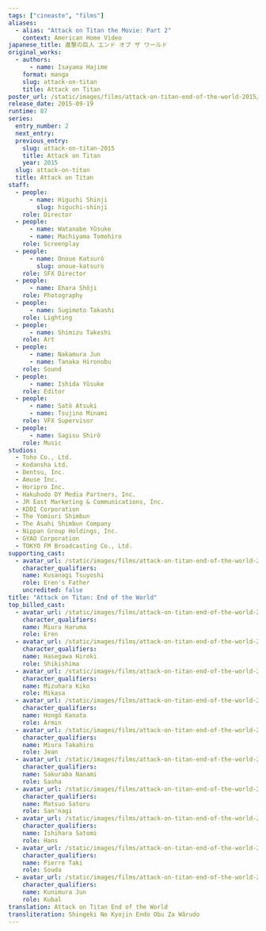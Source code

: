```yaml
---
tags: ["cineaste", "films"]
aliases:
  - alias: "Attack on Titan the Movie: Part 2"
    context: American Home Video
japanese_title: 進撃の巨人 エンド オブ ザ ワールド
original_works:
  - authors:
      - name: Isayama Hajime
    format: manga
    slug: attack-on-titan
    title: Attack on Titan
poster_url: /static/images/films/attack-on-titan-end-of-the-world-2015/posters/poster.jpg
release_date: 2015-09-19
runtime: 87
series:
  entry_number: 2
  next_entry:
  previous_entry:
    slug: attack-on-titan-2015
    title: Attack on Titan
    year: 2015
  slug: attack-on-titan
  title: Attack on Titan
staff:
  - people:
      - name: Higuchi Shinji
        slug: higuchi-shinji
    role: Director
  - people:
      - name: Watanabe Yûsuke
      - name: Machiyama Tomohiro
    role: Screenplay
  - people:
      - name: Onoue Katsurô
        slug: onoue-katsuro
    role: SFX Director
  - people:
      - name: Ehara Shôji
    role: Photography
  - people:
      - name: Sugimoto Takashi
    role: Lighting
  - people:
      - name: Shimizu Takeshi
    role: Art
  - people:
      - name: Nakamura Jun
      - name: Tanaka Hironobu
    role: Sound
  - people:
      - name: Ishida Yûsuke
    role: Editor
  - people:
      - name: Satô Atsuki
      - name: Tsujino Minami
    role: VFX Supervisor
  - people:
      - name: Sagisu Shirô
    role: Music
studios:
  - Toho Co., Ltd.
  - Kodansha Ltd.
  - Dentsu, Inc.
  - Amuse Inc.
  - Horipro Inc.
  - Hakuhodo DY Media Partners, Inc.
  - JR East Marketing & Communications, Inc.
  - KDDI Corporation
  - The Yomiuri Shimbun
  - The Asahi Shimbun Company
  - Nippan Group Holdings, Inc.
  - GYAO Corporation
  - TOKYO FM Broadcasting Co., Ltd.
supporting_cast:
  - avatar_url: /static/images/films/attack-on-titan-end-of-the-world-2015/cast-avatars/tsuyoshi-kusanagi-0.jpg
    character_qualifiers:
    name: Kusanagi Tsuyoshi
    role: Eren's Father
    uncredited: false
title: "Attack on Titan: End of the World"
top_billed_cast:
  - avatar_url: /static/images/films/attack-on-titan-end-of-the-world-2015/cast-avatars/haruma-miura-0.jpg
    character_qualifiers:
    name: Miura Haruma
    role: Eren
  - avatar_url: /static/images/films/attack-on-titan-end-of-the-world-2015/cast-avatars/hiroki-hasegawa-0.jpg
    character_qualifiers:
    name: Hasegawa Hiroki
    role: Shikishima
  - avatar_url: /static/images/films/attack-on-titan-end-of-the-world-2015/cast-avatars/kiko-mizushima-0.jpg
    character_qualifiers:
    name: Mizuhara Kiko
    role: Mikasa
  - avatar_url: /static/images/films/attack-on-titan-end-of-the-world-2015/cast-avatars/kanata-hongo-0.jpg
    character_qualifiers:
    name: Hongô Kanata
    role: Armin
  - avatar_url: /static/images/films/attack-on-titan-end-of-the-world-2015/cast-avatars/takahiro-miura-0.jpg
    character_qualifiers:
    name: Miura Takahiro
    role: Jean
  - avatar_url: /static/images/films/attack-on-titan-end-of-the-world-2015/cast-avatars/nanami-sakuraba-0.jpg
    character_qualifiers:
    name: Sakuraba Nanami
    role: Sasha
  - avatar_url: /static/images/films/attack-on-titan-end-of-the-world-2015/cast-avatars/satoru-matsuo-0.jpg
    character_qualifiers:
    name: Matsuo Satoru
    role: San'nagi
  - avatar_url: /static/images/films/attack-on-titan-end-of-the-world-2015/cast-avatars/satomi-ishihara-0.jpg
    character_qualifiers:
    name: Ishihara Satomi
    role: Hans
  - avatar_url: /static/images/films/attack-on-titan-end-of-the-world-2015/cast-avatars/pierre-taki-0.jpg
    character_qualifiers:
    name: Pierre Taki
    role: Souda
  - avatar_url: /static/images/films/attack-on-titan-end-of-the-world-2015/cast-avatars/jun-kunimura-0.jpg
    character_qualifiers:
    name: Kunimura Jun
    role: Kubal
translation: Attack on Titan End of the World
transliteration: Shingeki No Kyojin Endo Obu Za Wârudo
---
```

